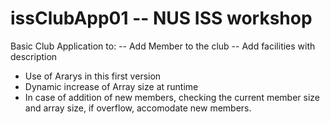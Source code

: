 issClubApp01 -- NUS ISS workshop 
============
Basic Club Application to:
-- Add Member to the club
-- Add facilities with description


+ Use of Ararys in this first version
+ Dynamic increase of Array size at runtime 
+ In case of addition of new members, checking the current member size and array size, if overflow, accomodate new members.
